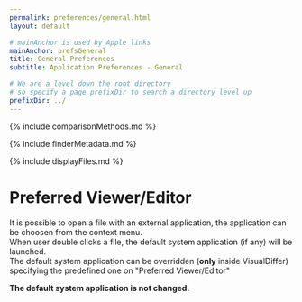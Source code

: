 ```yaml
---
permalink: preferences/general.html
layout: default

# mainAnchor is used by Apple links
mainAnchor: prefsGeneral
title: General Preferences
subtitle: Application Preferences - General

# We are a level down the root directory
# so specify a page prefixDir to search a directory level up
prefixDir: ../
---
```


{% include comparisonMethods.md %}

{% include finderMetadata.md %}

{% include displayFiles.md %}

# Preferred Viewer/Editor

It is possible to open a file with an external application, the application can be choosen from the context menu.  
When user double clicks a file, the default system application (if any) will be launched.  
The default system application can be overridden (**only** inside VisualDiffer) specifying the predefined one on "Preferred Viewer/Editor"

**The default system application is not changed.**